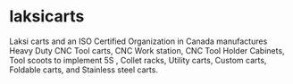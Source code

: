 # laksicarts
Laksi carts and an ISO Certified Organization in Canada manufactures Heavy Duty CNC Tool carts,  CNC Work station, CNC Tool Holder Cabinets, Tool scoots to implement 5S , Collet racks, Utility carts, Custom carts, Foldable carts, and Stainless steel carts.

